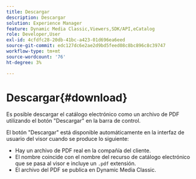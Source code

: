```yaml
---
title: Descargar
description: Descargar
solution: Experience Manager
feature: Dynamic Media Classic,Viewers,SDK/API,eCatalog
role: Developer,User
exl-id: 4cfdfc28-20db-41bc-a423-01d696ea6eed
source-git-commit: edc127dc6e2ae2d9bd5feed08c8bc896c8c39747
workflow-type: tm+mt
source-wordcount: '76'
ht-degree: 3%

---
```


# Descargar{#download}

Es posible descargar el catálogo electrónico como un archivo de PDF utilizando el botón &quot;Descargar&quot; en la barra de control.

El botón &quot;Descargar&quot; está disponible automáticamente en la interfaz de usuario del visor cuando se produce lo siguiente:

* Hay un archivo de PDF real en la compañía del cliente.
* El nombre coincide con el nombre del recurso de catálogo electrónico que se pasa al visor e incluye un `.pdf` extensión.
* El archivo del PDF se publica en Dynamic Media Classic.
